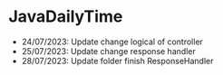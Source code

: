 # JavaDailyTime
- 24/07/2023: Update change logical of controller
- 25/07/2023: Update change response handler
- 28/07/2023: Update folder finish ResponseHandler